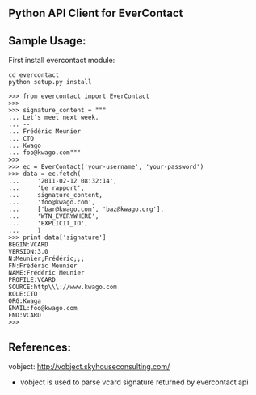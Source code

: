 ## Python API Client for EverContact

## Sample Usage:

First install evercontact module:

    cd evercontact
    python setup.py install

    >>> from evercontact import EverContact
    >>> 
    >>> signature_content = """
    ... Let’s meet next week.
    ... --
    ... Frédéric Meunier
    ... CTO
    ... Kwago
    ... foo@kwago.com"""
    >>> 
    >>> ec = EverContact('your-username', 'your-password')
    >>> data = ec.fetch(
    ...     '2011-02-12 08:32:14',
    ...     'Le rapport',
    ...     signature_content,
    ...     'foo@kwago.com',
    ...     ['bar@kwago.com', 'baz@kwago.org'],
    ...     'WTN_EVERYWHERE',
    ...     'EXPLICIT_TO',
    ...     )
    >>> print data['signature']
    BEGIN:VCARD
    VERSION:3.0
    N:Meunier;Frédéric;;;
    FN:Frédéric Meunier
    NAME:Frédéric Meunier
    PROFILE:VCARD
    SOURCE:http\\\://www.kwago.com
    ROLE:CTO
    ORG:Kwaga
    EMAIL:foo@kwago.com
    END:VCARD
    >>> 


## References:
vobject: http://vobject.skyhouseconsulting.com/
- vobject is used to parse vcard signature returned by evercontact api
